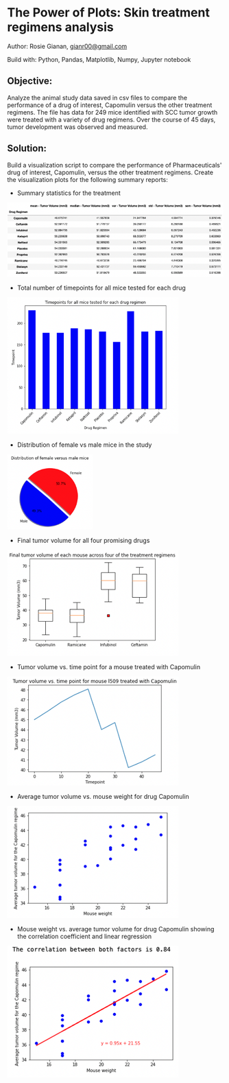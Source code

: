 # The Power of Plots: Skin treatment regimens analysis

Author: Rosie Gianan, gianr00@gmail.com

Build with: Python, Pandas, Matplotlib, Numpy, Jupyter notebook  

## Objective:
Analyze the animal study data saved in csv files to compare the performance of a drug of interest, Capomulin versus the other treatment regimens. The file has data for 249 mice identified with SCC tumor growth were treated with a variety of drug regimens. Over the course of 45 days, tumor development was observed and measured. 

## Solution:
Build a visualization script to compare the performance of Pharmaceuticals' drug of interest, Capomulin, versus the other treatment regimens. Create the visualization plots for the following summary reports:

-    Summary statistics for the treatment
<img src="Images/summary_statistics_treatment.png" width="700"> 

-    Total number of timepoints for all mice tested for each drug
<img src="Images/timepoints_all_mice_tested.png" width="400"> 

-    Distribution of female vs male mice in the study
<img src="Images/female_vs_male_mice.png" width="200"> 

-    Final tumor volume for all four promising drugs
<img src="Images/final_tumor_volume.png" width="400"> 

-    Tumor volume vs. time point for a mouse treated with Capomulin
<img src="Images/tumor_volume_for_specifc_mouse.png" width="400"> 

-    Average tumor volume vs. mouse weight for drug Capomulin
<img src="Images/average_tumor_volume_vs_mouse_weight.png" width="400"> 

-    Mouse weight vs. average tumor volume for drug Capomulin showing the correlation coefficient and linear regression
<img src="Images/average_tumor_volume_for_drug_capomulin.png" width="400"> 
